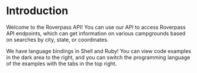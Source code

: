# Introduction

Welcome to the Roverpass API! You can use our API to access Roverpass API endpoints, which can get information on various campgrounds based on searches by city, state, or coordinates.

We have language bindings in Shell and Ruby! You can view code examples in the dark area to the right, and you can switch the programming language of the examples with the tabs in the top right.
